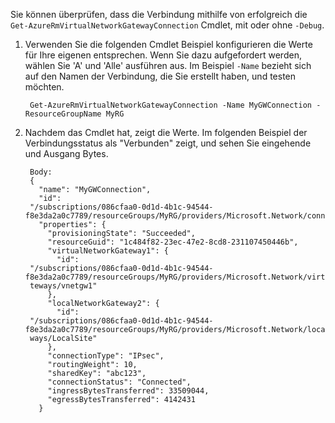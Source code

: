 Sie können überprüfen, dass die Verbindung mithilfe von erfolgreich die `Get-AzureRmVirtualNetworkGatewayConnection` Cmdlet, mit oder ohne `-Debug`. 

1. Verwenden Sie die folgenden Cmdlet Beispiel konfigurieren die Werte für Ihre eigenen entsprechen. Wenn Sie dazu aufgefordert werden, wählen Sie 'A' und 'Alle' ausführen aus. Im Beispiel `-Name` bezieht sich auf den Namen der Verbindung, die Sie erstellt haben, und testen möchten.

        Get-AzureRmVirtualNetworkGatewayConnection -Name MyGWConnection -ResourceGroupName MyRG

2. Nachdem das Cmdlet hat, zeigt die Werte. Im folgenden Beispiel der Verbindungsstatus als "Verbunden" zeigt, und sehen Sie eingehende und Ausgang Bytes.

        Body:
        {
          "name": "MyGWConnection",
          "id":
        "/subscriptions/086cfaa0-0d1d-4b1c-94544-f8e3da2a0c7789/resourceGroups/MyRG/providers/Microsoft.Network/connections/MyGWConnection",
          "properties": {
            "provisioningState": "Succeeded",
            "resourceGuid": "1c484f82-23ec-47e2-8cd8-231107450446b",
            "virtualNetworkGateway1": {
              "id":
        "/subscriptions/086cfaa0-0d1d-4b1c-94544-f8e3da2a0c7789/resourceGroups/MyRG/providers/Microsoft.Network/virtualNetworkGa
        teways/vnetgw1"
            },
            "localNetworkGateway2": {
              "id":
        "/subscriptions/086cfaa0-0d1d-4b1c-94544-f8e3da2a0c7789/resourceGroups/MyRG/providers/Microsoft.Network/localNetworkGate
        ways/LocalSite"
            },
            "connectionType": "IPsec",
            "routingWeight": 10,
            "sharedKey": "abc123",
            "connectionStatus": "Connected",
            "ingressBytesTransferred": 33509044,
            "egressBytesTransferred": 4142431
          }